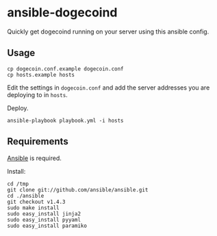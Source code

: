 # ansible-dogecoind

Quickly get dogecoind running on your server using this ansible config.

## Usage

```
cp dogecoin.conf.example dogecoin.conf 
cp hosts.example hosts
```

Edit the settings in `dogecoin.conf` and add the server addresses you are deploying to in `hosts`.

Deploy.

```
ansible-playbook playbook.yml -i hosts
```

## Requirements

[Ansible](http://www.ansibleworks.com/) is required.

Install:

```
cd /tmp
git clone git://github.com/ansible/ansible.git
cd ./ansible
git checkout v1.4.3
sudo make install
sudo easy_install jinja2 
sudo easy_install pyyaml
sudo easy_install paramiko
```
